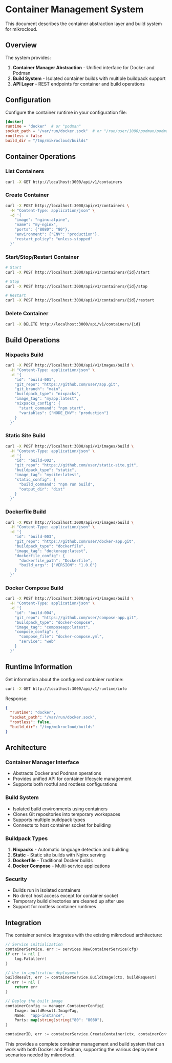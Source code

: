 # Container Management System

This document describes the container abstraction layer and build system for mikrocloud.

## Overview

The system provides:

1. **Container Manager Abstraction** - Unified interface for Docker and Podman
2. **Build System** - Isolated container builds with multiple buildpack support
3. **API Layer** - REST endpoints for container and build operations

## Configuration

Configure the container runtime in your configuration file:

```toml
[docker]
runtime = "docker"  # or "podman"
socket_path = "/var/run/docker.sock"  # or "/run/user/1000/podman/podman.sock" for rootless
rootless = false
build_dir = "/tmp/mikrocloud/builds"
```

## Container Operations

### List Containers

```bash
curl -X GET http://localhost:3000/api/v1/containers
```

### Create Container

```bash
curl -X POST http://localhost:3000/api/v1/containers \
  -H "Content-Type: application/json" \
  -d '{
    "image": "nginx:alpine",
    "name": "my-nginx",
    "ports": {"8080": "80"},
    "environment": {"ENV": "production"},
    "restart_policy": "unless-stopped"
  }'
```

### Start/Stop/Restart Container

```bash
# Start
curl -X POST http://localhost:3000/api/v1/containers/{id}/start

# Stop
curl -X POST http://localhost:3000/api/v1/containers/{id}/stop

# Restart
curl -X POST http://localhost:3000/api/v1/containers/{id}/restart
```

### Delete Container

```bash
curl -X DELETE http://localhost:3000/api/v1/containers/{id}
```

## Build Operations

### Nixpacks Build

```bash
curl -X POST http://localhost:3000/api/v1/images/build \
  -H "Content-Type: application/json" \
  -d '{
    "id": "build-001",
    "git_repo": "https://github.com/user/app.git",
    "git_branch": "main",
    "buildpack_type": "nixpacks",
    "image_tag": "myapp:latest",
    "nixpacks_config": {
      "start_command": "npm start",
      "variables": {"NODE_ENV": "production"}
    }
  }'
```

### Static Site Build

```bash
curl -X POST http://localhost:3000/api/v1/images/build \
  -H "Content-Type: application/json" \
  -d '{
    "id": "build-002",
    "git_repo": "https://github.com/user/static-site.git",
    "buildpack_type": "static",
    "image_tag": "mysite:latest",
    "static_config": {
      "build_command": "npm run build",
      "output_dir": "dist"
    }
  }'
```

### Dockerfile Build

```bash
curl -X POST http://localhost:3000/api/v1/images/build \
  -H "Content-Type: application/json" \
  -d '{
    "id": "build-003",
    "git_repo": "https://github.com/user/docker-app.git",
    "buildpack_type": "dockerfile",
    "image_tag": "dockerapp:latest",
    "dockerfile_config": {
      "dockerfile_path": "Dockerfile",
      "build_args": {"VERSION": "1.0.0"}
    }
  }'
```

### Docker Compose Build

```bash
curl -X POST http://localhost:3000/api/v1/images/build \
  -H "Content-Type: application/json" \
  -d '{
    "id": "build-004",
    "git_repo": "https://github.com/user/compose-app.git",
    "buildpack_type": "docker-compose",
    "image_tag": "composeapp:latest",
    "compose_config": {
      "compose_file": "docker-compose.yml",
      "service": "web"
    }
  }'
```

## Runtime Information

Get information about the configured container runtime:

```bash
curl -X GET http://localhost:3000/api/v1/runtime/info
```

Response:

```json
{
  "runtime": "docker",
  "socket_path": "/var/run/docker.sock",
  "rootless": false,
  "build_dir": "/tmp/mikrocloud/builds"
}
```

## Architecture

### Container Manager Interface

- Abstracts Docker and Podman operations
- Provides unified API for container lifecycle management
- Supports both rootful and rootless configurations

### Build System

- Isolated build environments using containers
- Clones Git repositories into temporary workspaces
- Supports multiple buildpack types
- Connects to host container socket for building

### Buildpack Types

1. **Nixpacks** - Automatic language detection and building
2. **Static** - Static site builds with Nginx serving
3. **Dockerfile** - Traditional Docker builds
4. **Docker Compose** - Multi-service applications

### Security

- Builds run in isolated containers
- No direct host access except for container socket
- Temporary build directories are cleaned up after use
- Support for rootless container runtimes

## Integration

The container service integrates with the existing mikrocloud architecture:

```go
// Service initialization
containerService, err := services.NewContainerService(cfg)
if err != nil {
    log.Fatal(err)
}

// Use in application deployment
buildResult, err := containerService.BuildImage(ctx, buildRequest)
if err != nil {
    return err
}

// Deploy the built image
containerConfig := manager.ContainerConfig{
    Image: buildResult.ImageTag,
    Name:  "app-instance",
    Ports: map[string]string{"80": "8080"},
}

containerID, err := containerService.CreateContainer(ctx, containerConfig)
```

This provides a complete container management and build system that can work with both Docker and Podman, supporting the various deployment scenarios needed by mikrocloud.
